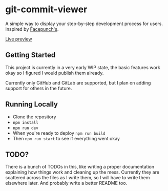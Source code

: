 # git-commit-viewer

A simple way to display your step-by-step development process for users. Inspired by [Facepunch's](https://commits.facepunch.com).

[Live preview](https://git-commit-viewer.vercel.app/)

## Getting Started

This project is currently in a very early WIP state, the basic features work okay so I figured I would publish them already.

Currently only GitHub and GitLab are supported, but I plan on adding support for others in the future.

## Running Locally
- Clone the repository
- `npm install`
- `npm run dev`
- When you're ready to deploy `npm run build`
- Then `npm run start` to see if everything went okay

## TODO?

There is a bunch of TODOs in this, like writing a proper documentation explaining how things work and cleaning up the mess. Currently they are scattered across the files as I write them, so I will have to write them elsewhere later. And probably write a better README too.
